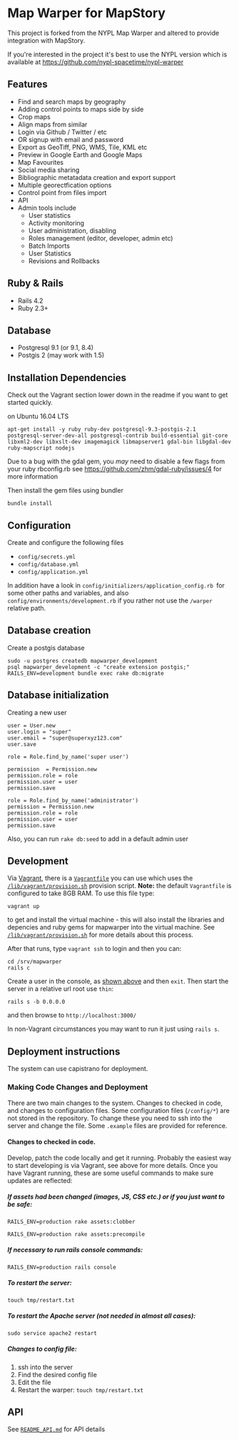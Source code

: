 # Map Warper for MapStory

This project is forked from the NYPL Map Warper and altered to
provide integration with MapStory.

If you're interested in the project it's best to use the NYPL version
which is available at https://github.com/nypl-spacetime/nypl-warper



## Features

* Find and search maps by geography
* Adding control points to maps side by side
* Crop maps
* Align maps from similar
* Login via Github / Twitter / etc
* OR signup with email and password
* Export as GeoTiff, PNG, WMS, Tile, KML etc
* Preview in Google Earth and Google Maps
* Map Favourites
* Social media sharing
* Bibliographic metatadata creation and export support
* Multiple georectfication options
* Control point from files import
* API
* Admin tools include
  * User statistics
  * Activity monitoring
  * User administration, disabling
  * Roles management (editor, developer, admin etc)
  * Batch Imports
  * User Statistics
  * Revisions and Rollbacks
 

## Ruby & Rails

* Rails 4.2
* Ruby 2.3+

## Database

* Postgresql 9.1 (or 9.1, 8.4)
* Postgis 2 (may work with 1.5)

## Installation Dependencies

Check out the Vagrant section lower down in the readme if you want to get started quickly.

on Ubuntu 16.04 LTS

```apt-get install -y ruby ruby-dev postgresql-9.3-postgis-2.1 postgresql-server-dev-all postgresql-contrib build-essential git-core libxml2-dev libxslt-dev imagemagick libmapserver1 gdal-bin libgdal-dev ruby-mapscript nodejs```

Due to a bug with the gdal gem, you _may_ need to disable a few flags from your ruby rbconfig.rb see https://github.com/zhm/gdal-ruby/issues/4 for more information

Then install the gem files using bundler

```bundle install```


## Configuration

Create and configure the following files

* `config/secrets.yml`
* `config/database.yml`
* `config/application.yml`

In addition have a look in `config/initializers/application_config.rb `for some other paths and variables, 
and also `config/environments/development.rb` if you rather not use the `/warper` relative path.

## Database creation

Create a postgis database

    sudo -u postgres createdb mapwarper_development
    psql mapwarper_development -c "create extension postgis;"
    RAILS_ENV=development bundle exec rake db:migrate

## Database initialization

Creating a new user

    user = User.new
    user.login = "super"
    user.email = "super@superxyz123.com"
    user.save

    role = Role.find_by_name('super user')

    permission  = Permission.new
    permission.role = role
    permission.user = user
    permission.save

    role = Role.find_by_name('administrator')
    permission = Permission.new
    permission.role = role
    permission.user = user
    permission.save

Also, you can run `rake db:seed` to add in a default admin user


## Development 

Via [Vagrant](https://www.vagrantup.com/), there is a [`Vagrantfile`](/Vagrantfile) you can use which uses the [`/lib/vagrant/provision.sh`](/lib/vagrant/provision.sh) provision script. **Note:** the default `Vagrantfile` is configured to take 8GB RAM. To use this file type:

    vagrant up

to get and install the virtual machine - this will also install the libraries and depencies and ruby gems for mapwarper into the virtual machine. See [`/lib/vagrant/provision.sh`](/lib/vagrant/provision.sh) for more details about this process.

After that runs, type `vagrant ssh` to login and then you can:

    cd /srv/mapwarper
    rails c

Create a user in the console, as [shown above](#database-initialization) and then `exit`. Then start the server in a relative url root use `thin`:

    rails s -b 0.0.0.0

and then browse to `http://localhost:3000/`

In non-Vagrant circumstances you may want to run it just using `rails s`.


## Deployment instructions

The system can use capistrano for deployment.

### Making Code Changes and Deployment

There are two main changes to the system. Changes to checked in code, and changes to configuration files. Some configuration files (`/config/*`) are not stored in the repository. To change these you need to ssh into the server and change the file. Some `.example` files are provided for reference.

#### Changes to checked in code.

Develop, patch the code locally and get it running. Probably the easiest way to start developing is via Vagrant, see above for more details. Once you have Vagrant running, these are some useful commands to make sure updates are reflected:

##### If assets had been changed (images, JS, CSS etc.) or if you just want to be safe:

 `RAILS_ENV=production rake assets:clobber`

 `RAILS_ENV=production rake assets:precompile`

##### If necessary to run rails console commands:

 `RAILS_ENV=production rails console`

##### To restart the server:

`touch tmp/restart.txt`

##### To restart the Apache server (not needed in almost all cases):

`sudo service apache2 restart`

##### Changes to config file:

1. ssh into the server
2. Find the desired config file
3. Edit the file
4. Restart the warper: `touch tmp/restart.txt`

## API

See [`README_API.md`](/README_API.md) for API details


